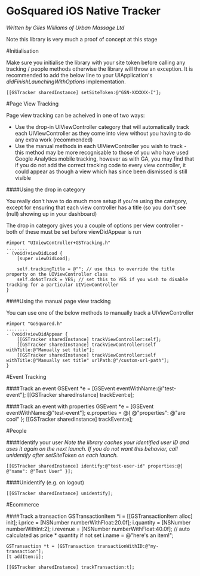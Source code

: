 GoSquared iOS Native Tracker
=========

*Written by Giles Williams of Urban Massage Ltd*

Note this library is very much a proof of concept at this stage

#Initialisation

Make sure you initialise the library with your site token before calling any tracking / people methods otherwise the library will throw an exception. It is recommended to add 
the below line to your UIApplication's *didFinishLaunchingWithOptions* implementation.

    [[GSTracker sharedInstance] setSiteToken:@"GSN-XXXXXX-I"];



#Page View Tracking

Page view tracking can be acheived in one of two ways:
* Use the drop-in UIViewController category that will automatically track each UIViewController as they come into view without you having to do any extra work (recommended)
* Use the manual methods in each UIViewController you wish to track - this method may be more recognisable to those of you who have used Google Analytics mobile tracking, however as with GA, you may find that if you do not add the correct tracking code to every view controller, it could appear as though a view which has since been dismissed is still visible

####Using the drop in category

You really don't have to do much more setup if you're using the category, except for ensuring that each view controller has a title (so you don't see (null) showing up in your dashboard)

The drop in category gives you a couple of options per view controller - both of these must be set before viewDidAppear is run

    #import "UIViewController+GSTracking.h"
    ........
    - (void)viewDidLoad {
        [super viewDidLoad];
        
        self.trackingTitle = @""; // use this to override the title property on the UIViewController class
        self.doNotTrack = YES; // set this to YES if you wish to disable tracking for a particular UIViewController
    }

####Using the manual page view tracking

You can use one of the below methods to manually track a UIViewController

    #import "GoSquared.h"
    ........
    - (void)viewDidAppear {
        [[GSTracker sharedInstance] trackViewController:self];
        [[GSTracker sharedInstance] trackViewController:self withTitle:@"Manually set title"];
        [[GSTracker sharedInstance] trackViewController:self withTitle:@"Manually set title" urlPath:@"/custom-url-path"];
    }


    
#Event Tracking

####Track an event
    GSEvent *e = [GSEvent eventWithName:@"test-event"];
    [[GSTracker sharedInstance] trackEvent:e];
    
####Track an event with properties
    GSEvent *e = [GSEvent eventWithName:@"test-event"];
    e.properties = @{ @"properties": @"are cool" };
    [[GSTracker sharedInstance] trackEvent:e];


    
#People

####Identify your user
*Note the library caches your identified user ID and uses it again on the next launch. If you do not want this behavior, call unidentify after setSiteToken on each launch.*

    [[GSTracker sharedInstance] identify:@"test-user-id" properties:@{ @"name": @"Test User" }];
    
####Unidentify (e.g. on logout)
    
    [[GSTracker sharedInstance] unidentify];



#Ecommerce

####Track a transaction
    GSTransactionItem *i = [[GSTransactionItem alloc] init];
    i.price = [NSNumber numberWithFloat:20.0f];
    i.quantity = [NSNumber numberWithInt:2];
    i.revenue = [NSNumber numberWithFloat:40.0f]; // auto calculated as price * quantity if not set
    i.name = @"here's an item!";

    GSTransaction *t = [GSTransaction transactionWithID:@"my-transaction"];
    [t addItem:i];

    [[GSTracker sharedInstance] trackTransaction:t];